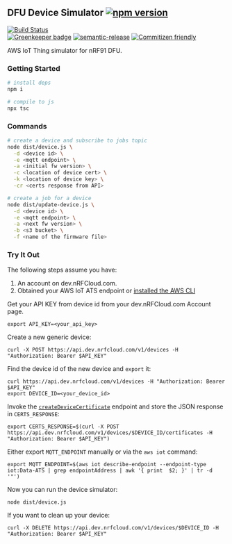 ## DFU Device Simulator [![npm version](https://img.shields.io/npm/v/@nrfcloud/dfu-device-simulator.svg)](https://www.npmjs.com/package/@nrfcloud/dfu-device-simulator)

[![Build Status](https://codebuild.us-east-1.amazonaws.com/badges?uuid=eyJlbmNyeXB0ZWREYXRhIjoiSUN2dWhRcCs2MnZMQjZ1ay9XcFdUbDVOS1NEQ3Y0dHZlUEZEY1dMK1pZam5hUWhxNmlDVGVaZkIreDJXRGk4emdsY2wxZFp2b3hjOUI2YWJhL04zMGtJPSIsIml2UGFyYW1ldGVyU3BlYyI6Ijl2S0l1bkpLU0NWclU3UWQiLCJtYXRlcmlhbFNldFNlcmlhbCI6MX0%3D&branch=saga)](https://console.aws.amazon.com/codesuite/codebuild/projects/dfu-device-simulator/history?region=us-east-1)  
[![Greenkeeper badge](https://badges.greenkeeper.io/nRFCloud/dfu-device-simulator.svg)](https://greenkeeper.io/)
[![semantic-release](https://img.shields.io/badge/%20%20%F0%9F%93%A6%F0%9F%9A%80-semantic--release-e10079.svg)](https://github.com/semantic-release/semantic-release)
[![Commitizen friendly](https://img.shields.io/badge/commitizen-friendly-brightgreen.svg)](http://commitizen.github.io/cz-cli/)

AWS IoT Thing simulator for nRF91 DFU.

### Getting Started
```sh
# install deps
npm i

# compile to js
npx tsc
```

### Commands
```sh
# create a device and subscribe to jobs topic
node dist/device.js \
  -d <device id> \
  -e <mqtt endpoint> \
  -a <initial fw version> \
  -c <location of device cert> \
  -k <location of device key> \
  -cr <certs response from API>

# create a job for a device
node dist/update-device.js \
  -d <device id> \
  -e <mqtt endpoint> \
  -a <next fw version> \
  -b <s3 bucket> \
  -f <name of the firmware file> 
```

### Try It Out

The following steps assume you have:

1. An account on dev.nRFCloud.com.
1. Obtained your AWS IoT ATS endpoint or [installed the AWS CLI](https://docs.aws.amazon.com/cli/latest/userguide/cli-chap-install.html)

Get your API KEY from  device id from your dev.nRFCloud.com Account page.
```
export API_KEY=<your_api_key>
```
Create a new generic device:
```
curl -X POST https://api.dev.nrfcloud.com/v1/devices -H "Authorization: Bearer $API_KEY"
```
Find the device id of the new device and `export` it:
```
curl https://api.dev.nrfcloud.com/v1/devices -H "Authorization: Bearer $API_KEY"
export DEVICE_ID=<your_device_id>
```
Invoke the [`createDeviceCertificate`](https://docs.api.nrfcloud.com/api/api-rest.html#createdevicecertificate) endpoint and store the JSON response in `CERTS_RESPONSE`:
```
export CERTS_RESPONSE=$(curl -X POST https://api.dev.nrfcloud.com/v1/devices/$DEVICE_ID/certificates -H "Authorization: Bearer $API_KEY")
```
Either export `MQTT_ENDPOINT` manually or via the `aws iot` command:
```
export MQTT_ENDPOINT=$(aws iot describe-endpoint --endpoint-type iot:Data-ATS | grep endpointAddress | awk '{ print  $2; }' | tr -d '"')
```
Now you can run the device simulator:
```
node dist/device.js
```
If you want to clean up your device:
```
curl -X DELETE https://api.dev.nrfcloud.com/v1/devices/$DEVICE_ID -H "Authorization: Bearer $API_KEY"
```
